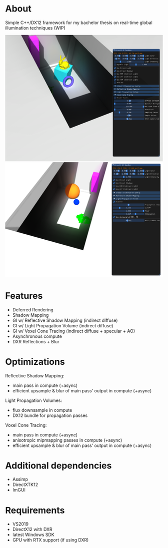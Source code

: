 # About
Simple C++/DX12 framework for my bachelor thesis on real-time global illumination techniques
(WIP)

![picture](screenshots/vct.png)
![picture](screenshots/lpv.png)

# Features
- Deferred Rendering
- Shadow Mapping
- GI w/ Reflective Shadow Mapping (indirect diffuse)
- GI w/ Light Propagation Volume (indirect diffuse)
- GI w/ Voxel Cone Tracing (indirect diffuse + specular + AO)
- Asynchronous compute
- DXR Reflections + Blur

# Optimizations
Reflective Shadow Mapping:
- main pass in compute (+async)
- efficient upsample & blur of main pass' output in compute (+async)

Light Propagation Volumes:
- flux downsample in compute
- DX12 bundle for propagation passes

Voxel Cone Tracing:
- main pass in compute (+async)
- anisotropic mipmapping passes in compute (+async)
- efficient upsample & blur of main pass' output in compute (+async)

# Additional dependencies
- Assimp
- DirectXTK12
- ImGUI

# Requirements
- VS2019
- DirectX12 with DXR
- latest Windows SDK
- GPU with RTX support (if using DXR)
